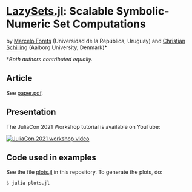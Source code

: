 # [LazySets.jl](https://github.com/JuliaReach/LazySets.jl): Scalable Symbolic-Numeric Set Computations

by [Marcelo Forets](https://github.com/mforets) (Universidad de la República, Uruguay) and
[Christian Schilling](https://github.com/schillic) (Aalborg University, Denmark)*

**Both authors contributed equally.*

## Article

See [paper.pdf](https://github.com/JuliaReach/LazySets-JuliaCon21/blob/main/paper/paper.pdf).

## Presentation

The JuliaCon 2021 Workshop tutorial is available on YouTube:

[![JuliaCon 2021 workshop video](https://img.youtube.com/vi/P4I7pTvQ4nk/0.jpg)](https://youtu.be/P4I7pTvQ4nk)


## Code used in examples

See the file [plots.jl](https://github.com/JuliaReach/LazySets-JuliaCon21/blob/main/paper/img/plots.jl) in this repository. To generate the plots, do:

```julia
$ julia plots.jl
```
